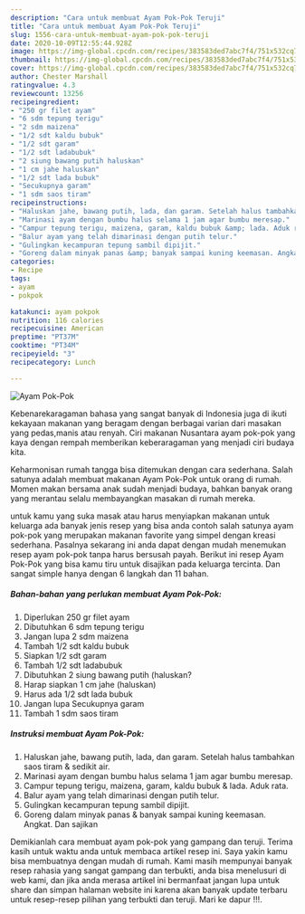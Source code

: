 ```yaml
---
description: "Cara untuk membuat Ayam Pok-Pok Teruji"
title: "Cara untuk membuat Ayam Pok-Pok Teruji"
slug: 1556-cara-untuk-membuat-ayam-pok-pok-teruji
date: 2020-10-09T12:55:44.928Z
image: https://img-global.cpcdn.com/recipes/383583ded7abc7f4/751x532cq70/ayam-pok-pok-foto-resep-utama.jpg
thumbnail: https://img-global.cpcdn.com/recipes/383583ded7abc7f4/751x532cq70/ayam-pok-pok-foto-resep-utama.jpg
cover: https://img-global.cpcdn.com/recipes/383583ded7abc7f4/751x532cq70/ayam-pok-pok-foto-resep-utama.jpg
author: Chester Marshall
ratingvalue: 4.3
reviewcount: 13256
recipeingredient:
- "250 gr filet ayam"
- "6 sdm tepung terigu"
- "2 sdm maizena"
- "1/2 sdt kaldu bubuk"
- "1/2 sdt garam"
- "1/2 sdt ladabubuk"
- "2 siung bawang putih haluskan"
- "1 cm jahe haluskan"
- "1/2 sdt lada bubuk"
- "Secukupnya garam"
- "1 sdm saos tiram"
recipeinstructions:
- "Haluskan jahe, bawang putih, lada, dan garam. Setelah halus tambahkan saos tiram &amp; sedikit air."
- "Marinasi ayam dengan bumbu halus selama 1 jam agar bumbu meresap."
- "Campur tepung terigu, maizena, garam, kaldu bubuk &amp; lada. Aduk rata."
- "Balur ayam yang telah dimarinasi dengan putih telur."
- "Gulingkan kecampuran tepung sambil dipijit."
- "Goreng dalam minyak panas &amp; banyak sampai kuning keemasan. Angkat. Dan sajikan"
categories:
- Recipe
tags:
- ayam
- pokpok

katakunci: ayam pokpok 
nutrition: 116 calories
recipecuisine: American
preptime: "PT37M"
cooktime: "PT34M"
recipeyield: "3"
recipecategory: Lunch

---
```



![Ayam Pok-Pok](https://img-global.cpcdn.com/recipes/383583ded7abc7f4/751x532cq70/ayam-pok-pok-foto-resep-utama.jpg)

Kebenarekaragaman bahasa yang sangat banyak di Indonesia juga di ikuti kekayaan makanan yang beragam dengan berbagai varian dari masakan yang pedas,manis atau renyah. Ciri makanan Nusantara ayam pok-pok yang kaya dengan rempah memberikan keberaragaman yang menjadi ciri budaya kita.




Keharmonisan rumah tangga bisa ditemukan dengan cara sederhana. Salah satunya adalah membuat makanan Ayam Pok-Pok untuk orang di rumah. Momen makan bersama anak sudah menjadi budaya, bahkan banyak orang yang merantau selalu membayangkan masakan di rumah mereka.

untuk kamu yang suka masak atau harus menyiapkan makanan untuk keluarga ada banyak jenis resep yang bisa anda contoh salah satunya ayam pok-pok yang merupakan makanan favorite yang simpel dengan kreasi sederhana. Pasalnya sekarang ini anda dapat dengan mudah menemukan resep ayam pok-pok tanpa harus bersusah payah.
Berikut ini resep Ayam Pok-Pok yang bisa kamu tiru untuk disajikan pada keluarga tercinta. Dan sangat simple hanya dengan 6 langkah dan 11 bahan.


<!--inarticleads1-->

##### Bahan-bahan yang perlukan membuat Ayam Pok-Pok:

1. Diperlukan 250 gr filet ayam
1. Dibutuhkan 6 sdm tepung terigu
1. Jangan lupa 2 sdm maizena
1. Tambah 1/2 sdt kaldu bubuk
1. Siapkan 1/2 sdt garam
1. Tambah 1/2 sdt ladabubuk
1. Dibutuhkan 2 siung bawang putih (haluskan?
1. Harap siapkan 1 cm jahe (haluskan)
1. Harus ada 1/2 sdt lada bubuk
1. Jangan lupa Secukupnya garam
1. Tambah 1 sdm saos tiram




<!--inarticleads2-->

##### Instruksi membuat  Ayam Pok-Pok:

1. Haluskan jahe, bawang putih, lada, dan garam. Setelah halus tambahkan saos tiram &amp; sedikit air.
1. Marinasi ayam dengan bumbu halus selama 1 jam agar bumbu meresap.
1. Campur tepung terigu, maizena, garam, kaldu bubuk &amp; lada. Aduk rata.
1. Balur ayam yang telah dimarinasi dengan putih telur.
1. Gulingkan kecampuran tepung sambil dipijit.
1. Goreng dalam minyak panas &amp; banyak sampai kuning keemasan. Angkat. Dan sajikan




Demikianlah cara membuat ayam pok-pok yang gampang dan teruji. Terima kasih untuk waktu anda untuk membaca artikel resep ini. Saya yakin kamu bisa membuatnya dengan mudah di rumah. Kami masih mempunyai banyak resep rahasia yang sangat gampang dan terbukti, anda bisa menelusuri di web kami, dan jika anda merasa artikel ini bermanfaat jangan lupa untuk share dan simpan halaman website ini karena akan banyak update terbaru untuk resep-resep pilihan yang terbukti dan teruji. Mari ke dapur !!!. 
